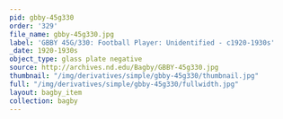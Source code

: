 ```yaml
---
pid: gbby-45g330
order: '329'
file_name: gbby-45g330.jpg
label: 'GBBY 45G/330: Football Player: Unidentified - c1920-1930s'
_date: 1920-1930s
object_type: glass plate negative
source: http://archives.nd.edu/Bagby/GBBY-45g330.jpg
thumbnail: "/img/derivatives/simple/gbby-45g330/thumbnail.jpg"
full: "/img/derivatives/simple/gbby-45g330/fullwidth.jpg"
layout: bagby_item
collection: bagby
---
```

